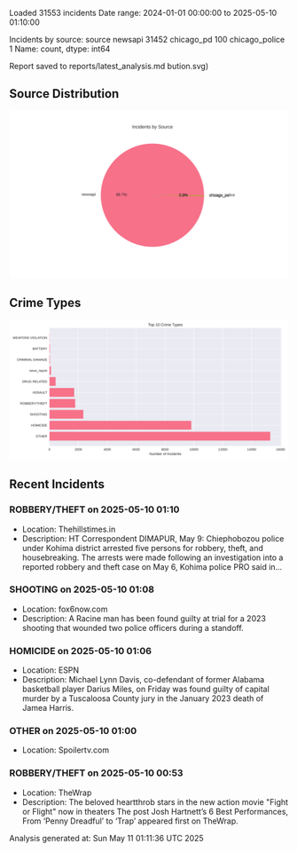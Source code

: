 
Loaded 31553 incidents
Date range: 2024-01-01 00:00:00 to 2025-05-10 01:10:00

Incidents by source:
source
newsapi           31452
chicago_pd          100
chicago_police        1
Name: count, dtype: int64

Report saved to reports/latest_analysis.md
bution.svg)

## Source Distribution
![Source Distribution](images/source_distribution.svg)

## Crime Types
![Crime Types](images/crime_types.svg)

## Recent Incidents

### ROBBERY/THEFT on 2025-05-10 01:10
- Location: Thehillstimes.in
- Description: HT Correspondent DIMAPUR, May 9: Chiephobozou police under Kohima district arrested five persons for robbery, theft, and housebreaking. The arrests were made following an investigation into a reported robbery and theft case on May 6, Kohima police PRO said in…


### SHOOTING on 2025-05-10 01:08
- Location: fox6now.com
- Description: A Racine man has been found guilty at trial for a 2023 shooting that wounded two police officers during a standoff.


### HOMICIDE on 2025-05-10 01:06
- Location: ESPN
- Description: Michael Lynn Davis, co-defendant of former Alabama basketball player Darius Miles, on Friday was found guilty of capital murder by a Tuscaloosa County jury in the January 2023 death of Jamea Harris.


### OTHER on 2025-05-10 01:00
- Location: Spoilertv.com


### ROBBERY/THEFT on 2025-05-10 00:53
- Location: TheWrap
- Description: The beloved heartthrob stars in the new action movie "Fight or Flight" now in theaters
The post Josh Hartnett’s 6 Best Performances, From ‘Penny Dreadful’ to ‘Trap’ appeared first on TheWrap.

Analysis generated at: Sun May 11 01:11:36 UTC 2025
